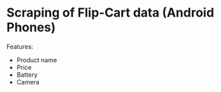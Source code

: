 # Scraping of Flip-Cart data (Android Phones)

Features: 
- Product name
- Price
- Battery
- Camera



